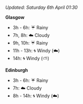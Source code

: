 *Updated: Saturday 6th April 01:30*

**Glasgow**

* 3h - 6h: :umbrella: Rainy
* 7h, 8h: :cloud: Cloudy
* 9h, 10h: :umbrella: Rainy
* 11h - 13h: :cyclone: Windy (:cloud:)
* 14h: :cyclone: Windy (:partly_sunny:)

**Edinburgh**

* 3h - 6h: :umbrella: Rainy
* 7h: :cloud: Cloudy
* 8h - 14h: :cyclone: Windy (:cloud:)
